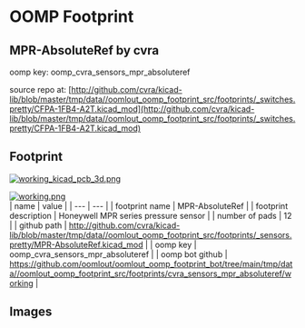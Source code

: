 # OOMP Footprint  
## MPR-AbsoluteRef  by cvra  
  
oomp key: oomp_cvra_sensors_mpr_absoluteref  
  
source repo at: [http://github.com/cvra/kicad-lib/blob/master/tmp/data//oomlout_oomp_footprint_src/footprints/_switches.pretty/CFPA-1FB4-A2T.kicad_mod](http://github.com/cvra/kicad-lib/blob/master/tmp/data//oomlout_oomp_footprint_src/footprints/_switches.pretty/CFPA-1FB4-A2T.kicad_mod)  
## Footprint  
  
[![working_kicad_pcb_3d.png](working_kicad_pcb_3d_600.png)](working_kicad_pcb_3d.png)  
  
[![working.png](working_600.png)](working.png)  
| name | value | 
| --- | --- | 
| footprint name | MPR-AbsoluteRef | 
| footprint description | Honeywell MPR series pressure sensor | 
| number of pads | 12 | 
| github path | http://github.com/cvra/kicad-lib/blob/master/tmp/data//oomlout_oomp_footprint_src/footprints/_sensors.pretty/MPR-AbsoluteRef.kicad_mod | 
| oomp key | oomp_cvra_sensors_mpr_absoluteref | 
| oomp bot github | https://github.com/oomlout/oomlout_oomp_footprint_bot/tree/main/tmp/data//oomlout_oomp_footprint_src/footprints/cvra_sensors_mpr_absoluteref/working | 
## Images  
